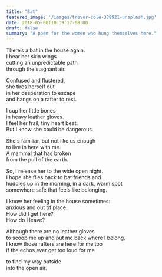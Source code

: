 ```yaml
---
title: "Bat"
featured_image: '/images/trevor-cole-389921-unsplash.jpg'
date: 2018-05-08T10:39:17-08:00
draft: false
summary: "A poem for the women who hung themselves here."
---
```


There’s a bat in the house again.\
I hear her skin wings\
cutting an unpredictable path\
through the stagnant air.

Confused and flustered,\
she tires herself out\
in her desperation to escape\
and hangs on a rafter to rest.

I cup her little bones\
in heavy leather gloves.\
I feel her frail, tiny heart beat.\
But I know she could be dangerous.

She's familiar, but not like us enough\
to live in here with me.\
A mammal that has broken\
from the pull of the earth.

So, I release her to the wide open night.\
I hope she flies back to bat friends and\
huddles up in the morning, in a dark, warm spot\
somewhere safe that feels like belonging.

I know her feeling in the house sometimes:\
anxious and out of place.\
How did I get here?\
How do I leave?

Although there are no leather gloves\
to scoop me up and put me back where I belong,\
I know those rafters are here for me too\
if the echos ever get too loud for me

to find my way outside\
into the open air.